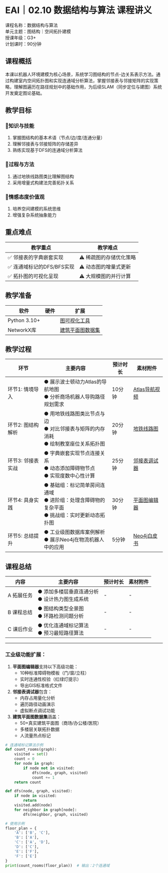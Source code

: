 # EAI｜02.10 数据结构与算法 课程讲义  
课程名称：数据结构与算法  
单元主题：图结构｜空间拓扑建模  
授课年级：G3+  
计划课时：90分钟  

## 课程概括  
本课以机器人环境建模为核心场景，系统学习图结构的节点-边关系表示方法。通过构建室内空间拓扑图和实现连通域分析算法，掌握邻接表与邻接矩阵的实现策略，理解图遍历在路径规划中的基础作用，为后续SLAM（同步定位与建图）系统开发奠定图论基础。  

## 教学目标  
### 🎯知识与技能  
1. 掌握图结构的基本术语（节点/边/度/连通分量）  
2. 理解邻接表与邻接矩阵的存储差异  
3. 熟练实现基于DFS的连通域分析算法  

### 🎯过程与方法  
1. 通过地铁线路图类比理解图结构  
2. 采用增量式构建法完善拓扑关系  

### 🎯情感态度价值观  
1. 培养空间建模的系统思维  
2. 增强复杂系统抽象能力  

## 重点难点  
| 教学重点 | 教学难点 |  
|----------|----------|  
| ✅ 邻接表的字典嵌套实现 | ⚠️ 稀疏图的存储优化策略 |  
| ✅ 连通域标记的DFS/BFS实现 | ⚠️ 动态图的增量式更新 |  
| ✅ 拓扑图的可视化呈现 | ⚠️ 大规模图的并行计算 |  

## 教学准备  
| 软件 | 硬件 | 扩展 |  
|------|------|------|  
| Python 3.10+ | 　 | [图可视化工具](https://bit.ly/10graph_vis) |  
| NetworkX库 | 　 | [建筑平面图数据集](https://bit.ly/10floorplan) |  

## 教学过程  
| 环节 | 主要内容 | 预计时长 | 素材附件 |  
|------|----------|----------|----------|  
| 环节1: 情境导入 | ● 展示波士顿动力Atlas的导航地图<br>● 分析商场机器人导购路径规划需求 | 10分钟 | [Atlas导航视频](https://bit.ly/10atlas_nav) |  
| 环节2: 图结构解析 | ● 用地铁线路图类比节点与边<br>● 对比邻接表与矩阵的内存消耗<br>● 绘制教室座位关系拓扑图 | 20分钟 | [地铁线路图](https://bit.ly/10subway_map) |  
| 环节3: 邻接表实战 | ● 字典嵌套实现节点连接关系<br>● 动态添加障碍物节点<br>● 实现度数中心性计算 | 25分钟 | [邻接表调试器](https://bit.ly/10adj_debug) |  
| 环节4: 具身实践 | ● 基础组：标记简单房间连通域<br>● 进阶组：处理含障碍物的复杂平面<br>● 挑战组：实时更新动态拓扑图 | 30分钟 | [平面图编辑器](https://bit.ly/10plan_edit) |  
| 环节5: 总结提升 | ● 工业级图数据库案例解析<br>● 展示Neo4j在物流机器人中的应用 | 5分钟 | [Neo4j白皮书](https://bit.ly/10neo4j_doc) |  

## 课程总结  
| 内容 | 主要内容 | 预计时长 | 素材附件 |  
|------|----------|----------|----------|  
| A 拓展任务 | ● 添加多楼层垂直连通分析<br>● 设计热力图生成系统 | - | - |  
| B 课程总结 | ● 图结构类型全景图<br>● 环路检测问题分析 | - | - |  
| C 课后作业 | ● 优化连通域标记算法<br>● 预习最短路径算法 | - | - |  

---

### 工业级功能扩展：  
1. ​**平面图编辑器**支持以下高级功能：  
   - 10种标准障碍物模板（门/窗/立柱）  
   - 实时连通性校验（红绿灯提示）  
   - 导出GIS标准格式文件  
2. ​**邻接表调试器**包含：  
   - 内存占用量化分析  
   - 遍历路径动画演示  
   - 虚拟断点调试功能  
3. ​**建筑平面图数据集**涵盖：  
   - 50+真实建筑平面图（商场/办公楼/医院）  
   - 多楼层关联拓扑数据  
   - 人流量热点标记  

```python
# 连通域标记算法示例
def count_rooms(graph):
    visited = set()
    count = 0
    for node in graph:
        if node not in visited:
            dfs(node, graph, visited)
            count += 1
    return count

def dfs(node, graph, visited):
    if node in visited:
        return
    visited.add(node)
    for neighbor in graph[node]:
        dfs(neighbor, graph, visited)

# 使用示例
floor_plan = {
    'A': ['B', 'C'],
    'B': ['A'],
    'C': ['A', 'D'],
    'D': ['C'],
    'E': ['F'],
    'F': ['E']
}
print(count_rooms(floor_plan))  # 输出：2个连通域
